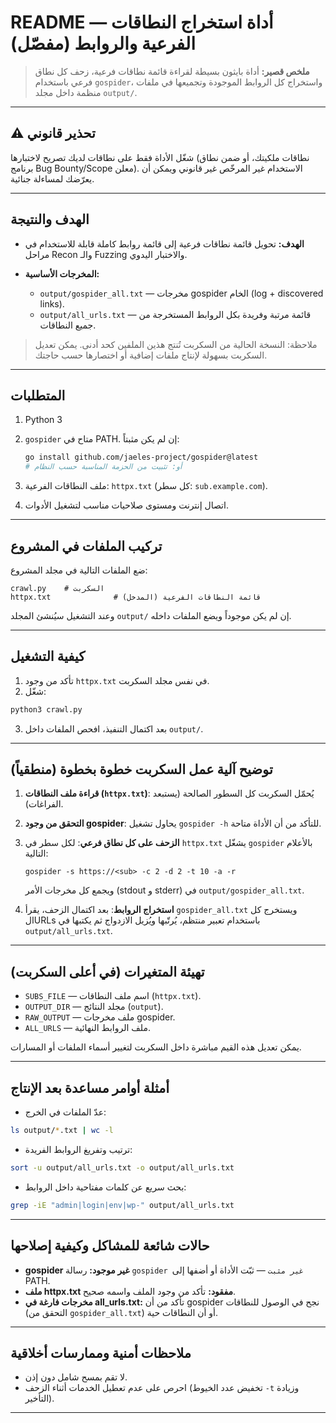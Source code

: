 # README — أداة استخراج النطاقات الفرعية والروابط (مفصّل)

> **ملخص قصير:** أداة بايثون بسيطة لقراءة قائمة نطاقات فرعية، زحف كل نطاق فرعي باستخدام `gospider`، واستخراج كل الروابط الموجودة وتجميعها في ملفات منظمة داخل مجلد `output/`.

---

## ⚠️ تحذير قانوني

شغّل الأداة فقط على نطاقات لديك تصريح لاختبارها (نطاقات ملكيتك، أو ضمن نطاق برنامج Bug Bounty/Scope معلن). الاستخدام غير المرخّص غير قانوني ويمكن أن يعرّضك لمساءلة جنائية.

---

## الهدف والنتيجة

* **الهدف:** تحويل قائمة نطاقات فرعية إلى قائمة روابط كاملة قابلة للاستخدام في مراحل Recon والـ Fuzzing والاختبار اليدوي.
* **المخرجات الأساسية:**

  * `output/gospider_all.txt` — مخرجات gospider الخام (log + discovered links).
  * `output/all_urls.txt` — قائمة مرتبة وفريدة بكل الروابط المستخرجة من جميع النطاقات.

> ملاحظة: النسخة الحالية من السكربت تُنتج هذين الملفين كحد أدنى. يمكن تعديل السكربت بسهولة لإنتاج ملفات إضافية أو اختصارها حسب حاجتك.

---

## المتطلبات

1. Python 3
2. `gospider` متاح في PATH. إن لم يكن مثبتاً:

   ```bash
   go install github.com/jaeles-project/gospider@latest
   # أو: تثبيت من الحزمة المناسبة حسب النظام
   ```
3. ملف النطاقات الفرعية: `httpx.txt` (كل سطر: `sub.example.com`).
4. اتصال إنترنت ومستوى صلاحيات مناسب لتشغيل الأدوات.

---

## تركيب الملفات في المشروع

ضع الملفات التالية في مجلد المشروع:

```
crawl.py    # السكربت
httpx.txt              # قائمة النطاقات الفرعية (المدخل)
```

وعند التشغيل سيُنشئ المجلد `output/` إن لم يكن موجوداً ويضع الملفات داخله.

---

## كيفية التشغيل

1. تأكد من وجود `httpx.txt` في نفس مجلد السكربت.
2. شغّل:

```bash
python3 crawl.py
```

3. بعد اكتمال التنفيذ، افحص الملفات داخل `output/`.

---

## توضيح آلية عمل السكربت خطوة بخطوة (منطقياً)

1. **قراءة ملف النطاقات (`httpx.txt`)**: يُحمّل السكربت كل السطور الصالحة (يستبعد الفراغات).
2. **التحقق من وجود gospider**: يحاول تشغيل `gospider -h` للتأكد من أن الأداة متاحة.
3. **الزحف على كل نطاق فرعي**: لكل سطر في `httpx.txt` يشغّل `gospider` بالأعلام التالية:

   ```text
   gospider -s https://<sub> -c 2 -d 2 -t 10 -a -r
   ```

   ويجمع كل مخرجات الأمر (stdout و stderr) في `output/gospider_all.txt`.
4. **استخراج الروابط**: بعد اكتمال الزحف، يقرأ `gospider_all.txt` ويستخرج كل الURLs باستخدام تعبير منتظم، يُرتّبها ويُزيل الازدواج ثم يكتبها في `output/all_urls.txt`.

---

## تهيئة المتغيرات (في أعلى السكربت)

* `SUBS_FILE` — اسم ملف النطاقات (`httpx.txt`).
* `OUTPUT_DIR` — مجلد النتائج (`output`).
* `RAW_OUTPUT` — ملف مخرجات gospider.
* `ALL_URLS` — ملف الروابط النهائية.

يمكن تعديل هذه القيم مباشرة داخل السكربت لتغيير أسماء الملفات أو المسارات.

---

## أمثلة أوامر مساعدة بعد الإنتاج

* عدّ الملفات في الخرج:

```bash
ls output/*.txt | wc -l
```

* ترتيب وتفريغ الروابط الفريدة:

```bash
sort -u output/all_urls.txt -o output/all_urls.txt
```

* بحث سريع عن كلمات مفتاحية داخل الروابط:

```bash
grep -iE "admin|login|env|wp-" output/all_urls.txt
```

---

## حالات شائعة للمشاكل وكيفية إصلاحها

* **gospider غير موجود:** رسالة `gospider غير مثبت` — ثبّت الأداة أو أضفها إلى PATH.
* **ملف httpx.txt مفقود:** تأكد من وجود الملف واسمه صحيح.
* **مخرجات فارغة في all\_urls.txt:** تأكد من أن gospider نجح في الوصول للنطاقات (التحقق من `gospider_all.txt`) أو أن النطاقات حية.

---

## ملاحظات أمنية وممارسات أخلاقية

* لا تقم بمسح شامل دون إذن.
* احرص على عدم تعطيل الخدمات أثناء الزحف (تخفيض عدد الخيوط `-t` وزيادة التأخير).

---

